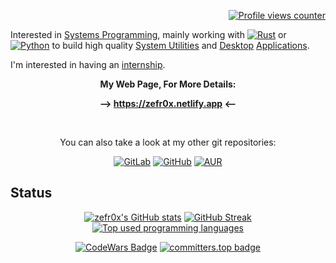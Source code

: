 <div align="right">

[![Profile views counter](https://visitcount.itsvg.in/api?id=zefr0x&label=Profile%20Views&color=5&icon=3&pretty=true)](https://visitcount.itsvg.in)

</div>

Interested in [Systems Programming](https://en.wikipedia.org/wiki/Systems_programming), mainly working with [![Rust](https://img.shields.io/badge/Rust-000000?logo=Rust&logoColor=E33B26)](https://rust-lang.org/) or [![Python](https://img.shields.io/badge/Python-3776AB?logo=Python&logoColor=FFD43B)](https://www.python.org/) to build high quality [System Utilities](https://en.wikipedia.org/wiki/Utility_software) and [Desktop](https://en.wikipedia.org/wiki/Desktop_environment) [Applications](https://en.wikipedia.org/wiki/Application_software).

I'm interested in having an [internship](https://en.wikipedia.org/wiki/Internship).

<div align="center">

**My Web Page, For More Details:**

**--> https://zefr0x.netlify.app <--**

<br/>

You can also take a look at my other git repositories:

[![GitLab](https://img.shields.io/badge/GitLab-FCA121?style=for-the-badge&logo=GitLab&logoColor=white)](https://gitlab.com/zefr0x) [![GitHub](https://img.shields.io/badge/GitHub-181717?style=for-the-badge&logo=GitHub&logoColor=white)](https://github.com/zefr0x) [![AUR](https://img.shields.io/badge/AUR-1793D1?style=for-the-badge&logo=archlinux&logoColor=white)](https://aur.archlinux.org/packages?SeB=M&K=zefr0x)

</div>

## Status

<div align="center">

[![zefr0x's GitHub stats](https://github-readme-stats.vercel.app/api?username=zefr0x&rank_icon=percentile&show_icons=true&theme=dark&border_radius=25&custom_title=GitHub%20Status&show=reviews)](https://github.com/anuraghazra/github-readme-stats)
[![GitHub Streak](https://github-readme-streak-stats.herokuapp.com/?user=zefr0x&theme=dark&border_radius=25&date_format=j%2Fn[%2FY]&exclude_days=Fri%2CSat)](https://git.io/streak-stats)
[![Top used programming languages](https://github-readme-stats.vercel.app/api/top-langs/?username=zefr0x&show_icons=true&theme=dark&border_radius=25&langs_count=8&layout=compact)](https://github.com/anuraghazra/github-readme-stats)

[![CodeWars Badge](https://www.codewars.com/users/zefr0x/badges/large)](https://www.codewars.com/users/zefr0x)
[![committers.top badge](https://user-badge.committers.top/saudi_arabia/zefr0x.svg)](https://user-badge.committers.top/saudi_arabia/zefr0x)

</div>
